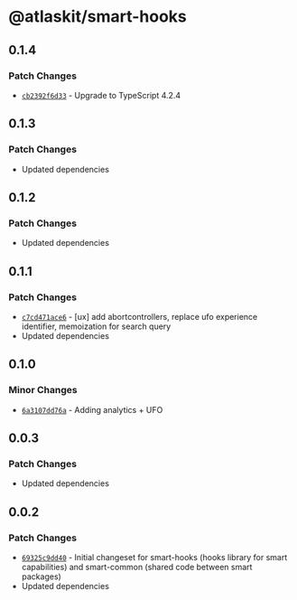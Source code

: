 # @atlaskit/smart-hooks

## 0.1.4

### Patch Changes

- [`cb2392f6d33`](https://bitbucket.org/atlassian/atlassian-frontend/commits/cb2392f6d33) - Upgrade to TypeScript 4.2.4

## 0.1.3

### Patch Changes

- Updated dependencies

## 0.1.2

### Patch Changes

- Updated dependencies

## 0.1.1

### Patch Changes

- [`c7cd471ace6`](https://bitbucket.org/atlassian/atlassian-frontend/commits/c7cd471ace6) - [ux] add abortcontrollers, replace ufo experience identifier, memoization for search query
- Updated dependencies

## 0.1.0

### Minor Changes

- [`6a3107dd76a`](https://bitbucket.org/atlassian/atlassian-frontend/commits/6a3107dd76a) - Adding analytics + UFO

## 0.0.3

### Patch Changes

- Updated dependencies

## 0.0.2

### Patch Changes

- [`69325c9dd40`](https://bitbucket.org/atlassian/atlassian-frontend/commits/69325c9dd40) - Initial changeset for smart-hooks (hooks library for smart capabilities) and smart-common (shared code between smart packages)
- Updated dependencies
